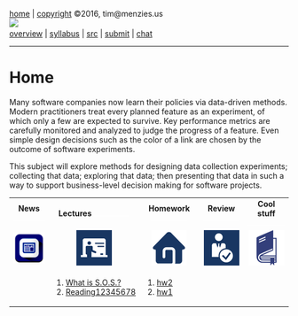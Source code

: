 [home](http://tiny.cc/fss2016) | [copyright](https://github.com/txt/fss16/blob/master/LICENSE.md) &copy;2016, tim&commat;menzies.us<br>
[<img width=900 src="https://raw.githubusercontent.com/txt/fss16/master/img/fss16.png">](http://tiny.cc/fss2016)   <br>
[overview](https://github.com/txt/fss16/blob/master/doc/overview.md) |
[syllabus](https://github.com/txt/fss16/blob/master/doc/syllabus.md) |
[src](https://github.com/txt/fss16/blob/master/src) |
[submit](http://tiny.cc/fss2016give) |
[chat](https://fss16.slack.com/) 

_______



# Home

Many software companies now learn their policies via data-driven
methods. Modern practitioners treat every planned feature as an
experiment, of which only a few are expected to survive. Key
performance metrics are carefully monitored and analyzed to judge the
progress of a feature. Even simple design decisions such as the color
of a link are chosen by the outcome of software experiments.

This subject will explore methods for designing data collection
experiments; collecting that data; exploring that data; then
presenting that data in such a way to support business-level decision
making for software projects.



<table border=0 align=center>
<tr>
<td align=center><b>News
<img width=65 src="img/200x1.png"></b>
</td>
<td align=center><b>Lectures
<img width=65 src="img/200x1.png"></b>
</td><td align=center><b>Homework
<img width=65 src="img/200x1.png"></b>
</td><td align=center><b>Review
<img width=65 src="img/200x1.png">
</td><td align=center><b>Cool stuff
<img width=90 src="img/200x1.png">
</td>
</tr>
<tr>
<td align=center><img src="img/news.png">
</td><td align=center><img src="img/lectures.gif">
</td><td align=center><img src="img/homework.png">
</td><td align=center><img src="img/review.gif">
</td><td align=center><img width=64 src="img/books.png">
</td> </tr>
<tr>
<td valign=top  xwidth="100px">

</td>
<td valign=top  xwidth="100px">

1. <a href="doc/talk1.md">What is S.O.S.?</a><br>
0. <a href="doc/reading12345678.md">Reading12345678</a>

</td><td valign=top xwidth="100px">

1. <a href="doc/hw2.md">hw2</a><br>
0. <a href="doc/hw1.md">hw1</a>

</td><td valign=top xwidth="100px">




</td><td valign=top><small>

</td>
</tr></table>

